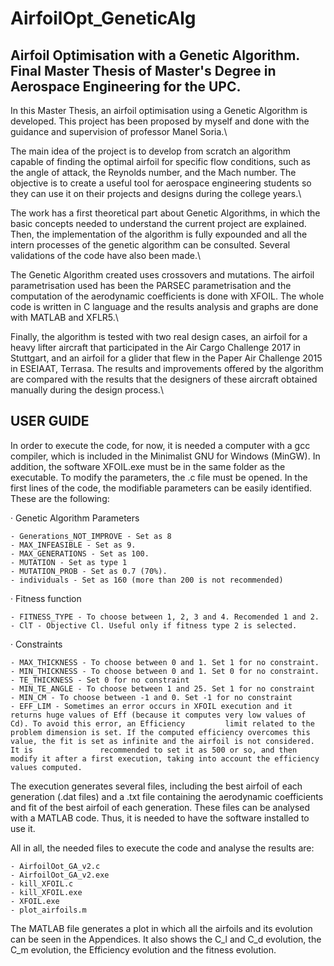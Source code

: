 # AirfoilOpt_GeneticAlg
Airfoil Optimisation with a Genetic Algorithm. Final Master Thesis of Master's Degree in Aerospace Engineering for the UPC.
------------------------------------------------------------------------------------------------------------------------------------------------------------------------------
In this Master Thesis, an airfoil optimisation using a Genetic Algorithm is developed.  This project has been proposed by myself and done with the guidance and supervision of professor Manel Soria.\\

The main idea of the project is to develop from scratch an algorithm capable of finding the optimal airfoil for specific flow conditions, such as the angle of attack, the Reynolds number, and the Mach number. The objective is to create a useful tool for aerospace engineering students so they can use it on their projects and designs during the college years.\\

The work has a first theoretical part about Genetic Algorithms, in which the basic concepts needed to understand the current project are explained. Then, the implementation of the algorithm is fully expounded and all the intern processes of the genetic algorithm can be consulted. Several validations of the code have also been made.\\

The Genetic Algorithm created uses crossovers and mutations. The airfoil parametrisation used has been the PARSEC parametrisation and the computation of the aerodynamic coefficients is done with XFOIL. The whole code is written in C language and the results analysis and graphs are done with MATLAB and XFLR5.\\

Finally, the algorithm is tested with two real design cases, an airfoil for a heavy lifter aircraft that participated in the Air Cargo Challenge 2017 in Stuttgart, and an airfoil for a glider that flew in the Paper Air Challenge 2015 in ESEIAAT, Terrasa. The results and improvements offered by the algorithm are compared with the results that the designers of these aircraft obtained manually during the design process.\\

USER GUIDE
-----------------------------------------------------------------------------------------------------------------------------------------------------------------------------

In order to execute the code, for now, it is needed a computer with a gcc compiler, which is included in the Minimalist GNU for Windows (MinGW). In addition, the software XFOIL.exe must be in the same folder as the executable. To modify the parameters, the .c file must be opened. In the first lines of the code, the modifiable parameters can be easily identified. These are the following:

· Genetic Algorithm Parameters

    - Generations_NOT_IMPROVE - Set as 8
    - MAX_INFEASIBLE - Set as 9.
    - MAX_GENERATIONS - Set as 100.
    - MUTATION - Set as type 1
    - MUTATION_PROB - Set as 0.7 (70%).
    - individuals - Set as 160 (more than 200 is not recommended)

· Fitness function

    - FITNESS_TYPE - To choose between 1, 2, 3 and 4. Recomended 1 and 2.
    - ClT - Objective Cl. Useful only if fitness type 2 is selected.
    
· Constraints

    - MAX_THICKNESS - To choose between 0 and 1. Set 1 for no constraint.
    - MIN_THICKNESS - To choose between 0 and 1. Set 0 for no constraint.
    - TE_THICKNESS - Set 0 for no constraint
    - MIN_TE_ANGLE - To choose between 1 and 25. Set 1 for no constraint
    - MIN_CM - To choose between -1 and 0. Set -1 for no constraint
    - EFF_LIM - Sometimes an error occurs in XFOIL execution and it returns huge values of Eff (because it computes very low values of Cd). To avoid this error, an Efficiency         limit related to the problem dimension is set. If the computed efficiency overcomes this value, the fit is set as infinite and the airfoil is not considered. It is               recommended to set it as 500 or so, and then modify it after a first execution, taking into account the efficiency values computed.

The execution generates several files, including the best airfoil of each generation (.dat files) and a .txt file containing the aerodynamic coefficients and fit of the best airfoil of each generation. These files can be analysed with a MATLAB code. Thus, it is needed to have the software installed to use it.

All in all, the needed files to execute the code and analyse the results are:

    - AirfoilOot_GA_v2.c
    - AirfoilOot_GA_v2.exe
    - kill_XFOIL.c
    - kill_XFOIL.exe
    - XFOIL.exe
    - plot_airfoils.m
    
The MATLAB file generates a plot in which all the airfoils and its evolution can be seen in the Appendices. It also shows the C_l and C_d evolution, the C_m evolution, the Efficiency evolution and the fitness evolution.
